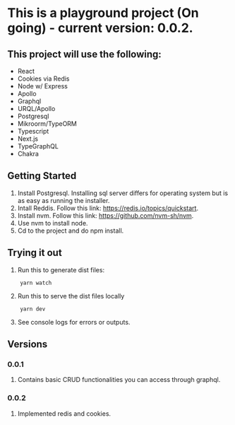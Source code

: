 # This is a playground project (On going) - current version: 0.0.2.

## This project will use the following:

- React
- Cookies via Redis
- Node w/ Express
- Apollo
- Graphql
- URQL/Apollo
- Postgresql
- Mikroorm/TypeORM
- Typescript
- Next.js
- TypeGraphQL
- Chakra

## Getting Started

1. Install Postgresql. Installing sql server differs for operating system but is as easy as running the installer.
2. Intall Reddis. Follow this link: https://redis.io/topics/quickstart.
3. Install nvm. Follow this link: https://github.com/nvm-sh/nvm.
4. Use nvm to install node.
5. Cd to the project and do npm install.

## Trying it out

1. Run this to generate dist files:

```shell
    yarn watch
```

2. Run this to serve the dist files locally

```shell
    yarn dev
```

3. See console logs for errors or outputs.

## Versions

### 0.0.1

1. Contains basic CRUD functionalities you can access through graphql.

### 0.0.2

1. Implemented redis and cookies.
